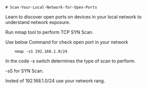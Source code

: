     # Scan-Your-Local-Network-for-Open-Ports

Learn to discover open ports on devices in your local network to understand network exposure.


Run nmap tool to perform TCP SYN Scan.

Use below Command for check open port in your network

        nmap -sS 192.168.1.0/24 


In the code -s switch determines the type of scan to perform.

-sS for SYN Scan.

Insted of 192.168.1.0/24 use your network rang.
